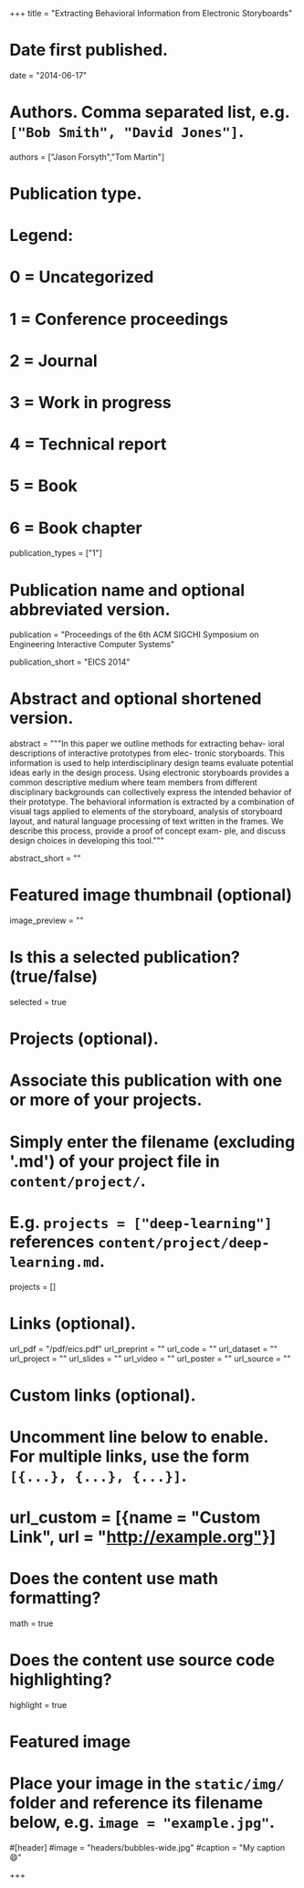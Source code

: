 +++
title = "Extracting Behavioral Information from Electronic Storyboards"

# Date first published.
date = "2014-06-17"

# Authors. Comma separated list, e.g. `["Bob Smith", "David Jones"]`.
authors = ["Jason Forsyth","Tom Martin"]

# Publication type.
# Legend:
# 0 = Uncategorized
# 1 = Conference proceedings
# 2 = Journal
# 3 = Work in progress
# 4 = Technical report
# 5 = Book
# 6 = Book chapter
publication_types = ["1"]

# Publication name and optional abbreviated version.
publication = "Proceedings of the 6th ACM SIGCHI Symposium on Engineering Interactive Computer Systems"

publication_short = "EICS 2014"

# Abstract and optional shortened version.
abstract = """In this paper we outline methods for extracting behav- ioral descriptions of interactive prototypes from elec- tronic storyboards. This information is used to help interdisciplinary design teams evaluate potential ideas early in the design process. Using electronic storyboards provides a common descriptive medium where team members from different disciplinary backgrounds can collectively express the intended behavior of their prototype. The behavioral information is extracted by a combination of visual tags applied to elements of the storyboard, analysis of storyboard layout, and natural language processing of text written in the frames. We describe this process, provide a proof of concept exam- ple, and discuss design choices in developing this tool."""

abstract_short = ""

# Featured image thumbnail (optional)
image_preview = ""

# Is this a selected publication? (true/false)
selected = true

# Projects (optional).
#   Associate this publication with one or more of your projects.
#   Simply enter the filename (excluding '.md') of your project file in `content/project/`.
#   E.g. `projects = ["deep-learning"]` references `content/project/deep-learning.md`.
projects = []

# Links (optional).
url_pdf = "/pdf/eics.pdf"
url_preprint = ""
url_code = ""
url_dataset = ""
url_project = ""
url_slides = ""
url_video = ""
url_poster = ""
url_source = ""

# Custom links (optional).
#   Uncomment line below to enable. For multiple links, use the form `[{...}, {...}, {...}]`.
# url_custom = [{name = "Custom Link", url = "http://example.org"}]

# Does the content use math formatting?
math = true

# Does the content use source code highlighting?
highlight = true

# Featured image
# Place your image in the `static/img/` folder and reference its filename below, e.g. `image = "example.jpg"`.
#[header]
#image = "headers/bubbles-wide.jpg"
#caption = "My caption 😄"

+++
